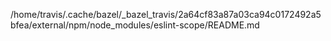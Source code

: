 /home/travis/.cache/bazel/_bazel_travis/2a64cf83a87a03ca94c0172492a5bfea/external/npm/node_modules/eslint-scope/README.md